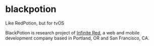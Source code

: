 # blackpotion
Like RedPotion, but for tvOS

BlackPotion is research project of [Infinite Red](http://infinite.red), a web and mobile development company based in Portland, OR and San Francisco, CA.
